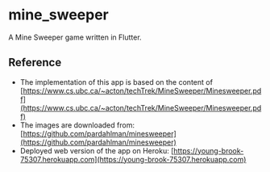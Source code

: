 # mine_sweeper

A Mine Sweeper game written in Flutter.

## Reference

- The implementation of this app is based on the content of 
  [https://www.cs.ubc.ca/~acton/techTrek/MineSweeper/Minesweeper.pdf](https://www.cs.ubc.ca/~acton/techTrek/MineSweeper/Minesweeper.pdf)
- The images are downloaded from:
  [https://github.com/pardahlman/minesweeper](https://github.com/pardahlman/minesweeper)
- Deployed web version of the app on Heroku:
  [https://young-brook-75307.herokuapp.com](https://young-brook-75307.herokuapp.com)
